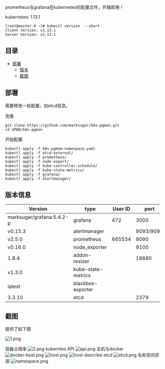 prometheus与grafana在kubernetes的配置文件，开箱即用！

kubernetes: 1.13.1
```
[root@master-0 ~]# kubectl version  --short 
Client Version: v1.13.1
Server Version: v1.13.1
```
## 目录

- [部署](#部署)
  - [版本](#版本信息)
  - [截图](#截图)



## 部署

需要修改一些配置，如etcd信息。

克隆
```
git clone https://github.com/marksugar/k8s-pgmon.git
cd $PWD/k8s-pgmon
```
开始配置
```
kubectl apply -f k8s-pgmom-namespace.yaml 
kubectl apply -f etcd-external/
kubectl apply -f prometheus/
kubectl apply -f node-export/
kubectl apply -f kube-controller-schedule/
kubectl apply -f kube-state-metrics/
kubectl apply -f grafana/
kubectl apply -f alertmanager/
```

## 版本信息

| Version     | type                | User ID | port      |
| ----------- | --------------------| ------- | --------- |
| marksugar/grafana:5.4.2-p      | grafana             | 472     | 3000      |
| v0.15.3     | alertmanager        |         | 9093/9094 |
| v2.5.0      | prometheus          | 665534  | 9090      |
| v0.16.0     | node_exporter       |         | 9100      |
| 1.8.4       | addon-resizer       |         | 18880     |
| v1.3.0      | kube-state-metrics  |         |       |
| latest      | blackbox-exporter   |         |       |
| 3.3.10      | etcd                |         | 2379      |

## 截图

提供了如下图

![1.png](https://raw.githubusercontent.com/marksugar/k8s-pgmon/master/Dashboard/image/1.png)

容器占用率
![2.png](https://raw.githubusercontent.com/marksugar/k8s-pgmon/master/Dashboard/image/2.png)
kuberntes API
![api.png](https://raw.githubusercontent.com/marksugar/k8s-pgmon/master/Dashboard/image/api.png)
主机与docker
![docker-host.png](https://raw.githubusercontent.com/marksugar/k8s-pgmon/master/Dashboard/image/docker-host.png)
![host.png](https://raw.githubusercontent.com/marksugar/k8s-pgmon/master/Dashboard/image/host.png)
![host-describe](https://raw.githubusercontent.com/marksugar/k8s-pgmon/master/Dashboard/image/host-describe.png)
etcd
![etcd.png](https://raw.githubusercontent.com/marksugar/k8s-pgmon/master/Dashboard/image/etcd.png)
名称空间资源
![namespace.png](https://raw.githubusercontent.com/marksugar/k8s-pgmon/master/Dashboard/image/namespace.png)
